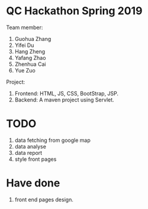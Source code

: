 # QC Hackathon Spring 2019
Team member:
1. Guohua Zhang
2. Yifei Du
3. Hang Zheng
4. Yafang Zhao
5. Zhenhua Cai
6. Yue Zuo

Project:
1. Frontend: HTML, JS, CSS, BootStrap, JSP.
2. Backend: A maven project using Servlet.

# TODO
1. data fetching from google map
2. data analyse
3. data report
4. style front pages

# Have done
1. front end pages design.